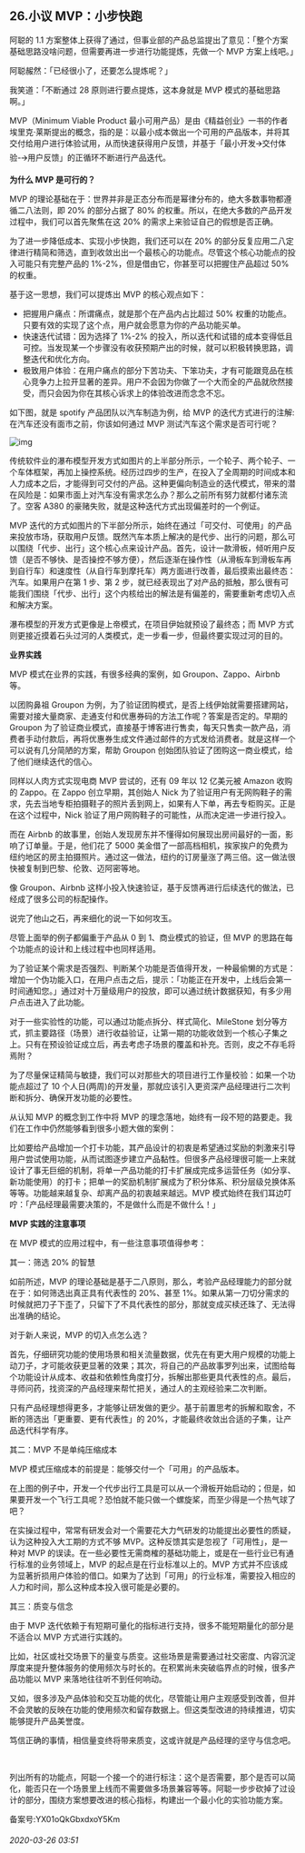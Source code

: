 ## 26.小议 MVP：小步快跑
  



阿聪的 1.1 方案整体上获得了通过，但事业部的产品总监提出了意见：「整个方案基础思路没啥问题，但需要再进一步进行功能提炼，先做一个 MVP 方案上线吧。」


阿聪赧然：「已经很小了，还要怎么提炼呢？」


我笑道：「不断通过 28 原则进行要点提炼，这本身就是 MVP 模式的基础思路啊。」


MVP（Minimum Viable Product 最小可用产品）是由《精益创业》一书的作者埃里克·莱斯提出的概念，指的是：以最小成本做出一个可用的产品版本，并将其交付给用户进行体验试用，从而快速获得用户反馈，并基于「最小开发🡪交付体验-🡪用户反馈」的正循环不断进行产品迭代。


  



**为什么 MVP 是可行的？**


  



MVP 的理论基础在于：世界并非是正态分布而是幂律分布的，绝大多数事物都遵循二八法则，即 20% 的部分占据了 80% 的权重。所以，在绝大多数的产品开发过程中，我们可以首先聚焦在这 20% 的需求上来验证自己的假想是否正确。


  



为了进一步降低成本、实现小步快跑，我们还可以在 20% 的部分反复应用二八定律进行精简和筛选，直到收敛出出一个最核心的功能点。尽管这个核心功能点的投入可能只有完整产品的 1%-2%，但是借由它，你甚至可以把握住产品超过 50% 的权重。


  



基于这一思想，我们可以提炼出 MVP 的核心观点如下：


* 把握用户痛点：所谓痛点，就是那个在产品内占比超过 50% 权重的功能点。只要有效的实现了这个点，用户就会愿意为你的产品功能买单。
* 快速迭代试错：因为选择了 1%-2% 的投入，所以迭代和试错的成本变得低且可控。当发现某一个步骤没有收获预期产出的时候，就可以积极转换思路，调整迭代和优化方向。
* 极致用户体验：在用户痛点的部分下苦功夫、下笨功夫，才有可能跟竞品在核心竞争力上拉开显著的差异。用户不会因为你做了一个大而全的产品就欣然接受，而只会因为你在其核心诉求上的体验改进而念念不忘。

  



如下图，就是 spotify 产品团队以汽车制造为例，给 MVP 的迭代方式进行的注解: 在汽车还没有面市之前，你该如何通过 MVP 测试汽车这个需求是否可行呢？


  



![img](https://pic2.zhimg.com/v2-bca0bd7a810c413682e0206832698eee.webp)

传统软件业的瀑布模型开发方式如图片的上半部分所示，一个轮子、两个轮子、一个车体框架，再加上操控系统。经历过四步的生产，在投入了全周期的时间成本和人力成本之后，才能得到可交付的产品。这种更偏向制造业的迭代模式，带来的潜在风险是：如果市面上对汽车没有需求怎么办？那么之前所有努力就都付诸东流了。空客 A380 的豪赌失败，就是这种迭代方式出现偏差时的一个例证。


MVP 迭代的方式如图片的下半部分所示，始终在通过「可交付、可使用」的产品来投放市场，获取用户反馈。既然汽车本质上解决的是代步、出行的问题，那么可以围绕「代步、出行」这个核心点来设计产品。首先，设计一款滑板，倾听用户反馈（是否不够快、是否操控不够方便），然后逐渐在操作性（从滑板车到滑板车再到自行车）和速度性（从自行车到摩托车）两方面进行改善，最后摸索出最终态：汽车。如果用户在第 1 步、第 2 步，就已经表现出了对产品的抵触，那么很有可能我们围绕「代步、出行」这个内核给出的解法是有偏差的，需要重新考虑切入点和解决方案。


瀑布模型的开发方式更像是上帝模式，在项目伊始就预设了最终态；而 MVP 方式则更接近摸着石头过河的人类模式，走一步看一步，但最终要实现过河的目的。


  



**业界实践**


  



MVP 模式在业界的实践，有很多经典的案例，如 Groupon、Zappo、Airbnb 等。


以团购鼻祖 Groupon 为例，为了验证团购模式，是否上线伊始就需要搭建网站，需要对接大量商家、走通支付和优惠券码的方法工作呢？答案是否定的。早期的 Groupon 为了验证商业模式，直接基于博客进行售卖，每天只售卖一款产品，消费者手动付款后，再将优惠券生成文件通过邮件的方式发给消费者。就是这样一个可以说有几分简陋的方案，帮助 Groupon 创始团队验证了团购这一商业模式，给了他们继续迭代的信心。


同样以人肉方式实现电商 MVP 尝试的，还有 09 年以 12 亿美元被 Amazon 收购的 Zappo。在 Zappo 创立早期，其创始人 Nick 为了验证用户有无网购鞋子的需求，先去当地专柜拍摄鞋子的照片丢到网上，如果有人下单，再去专柜购买。正是在这个过程中，Nick 验证了用户网购鞋子的可能性，从而决定进一步进行投入。


而在 Airbnb 的故事里，创始人发现房东并不懂得如何展现出房间最好的一面，影响了订单量。于是，他们花了 5000 美金借了一部高档相机，挨家挨户的免费为纽约地区的房主拍摄照片。通过这一做法，纽约的订房量涨了两三倍。这一做法很快被复制到巴黎、伦敦、迈阿密等地。


像 Groupon、Airbnb 这样小投入快速验证，基于反馈再进行后续迭代的做法，已经成了很多公司的标配操作。


说完了他山之石，再来细化的说一下如何攻玉。


尽管上面举的例子都偏重于产品从 0 到 1、商业模式的验证，但 MVP 的思路在每个功能点的设计和上线过程中也同样适用。


为了验证某个需求是否强烈、判断某个功能是否值得开发，一种最偷懒的方式是：增加一个伪功能入口，在用户点击之后，提示：「功能正在开发中，上线后会第一时间通知您。」通过对十万量级用户的投放，即可以通过统计数据获知，有多少用户点击进入了此功能。


对于一些实验性的功能，可以通过功能点拆分、样式简化、MileStone 划分等方式，抓主要路径（场景）进行收益验证，让第一期的功能收敛到一个核心子集之上。只有在预设验证成立后，再去考虑子场景的覆盖和补充。否则，皮之不存毛将焉附？


为了尽量保证精简与敏捷，我们可以对那些大的项目进行工作量校验：如果一个功能点超过了 10 个人日(两周)的开发量，那就应该引入更资深产品经理进行二次判断和拆分、确保开发功能的必要性。


  



从认知 MVP 的概念到工作中将 MVP 的理念落地，始终有一段不短的路要走。我们在工作中仍然能够看到很多小题大做的案例：


比如要给产品增加一个打卡功能，其产品设计的初衷是希望通过奖励的刺激来引导用户尝试使用功能，从而试图逐步建立产品黏性。但很多产品经理很可能一上来就设计了事无巨细的机制，将单一产品功能的打卡扩展成完成多运营任务（如分享、新功能使用）的打卡；把单一的奖励机制扩展成为了积分体系、积分层级兑换体系等等。功能越来越复杂、却离产品的初衷越来越远。MVP 模式始终在我们耳边叮咛：「产品经理最需要决策的，不是做什么而是不做什么！」


  



**MVP 实践的注意事项**


在 MVP 模式的应用过程中，有一些注意事项值得参考：


其一：筛选 20% 的智慧


如前所述，MVP 的理论基础是基于二八原则，那么，考验产品经理能力的部分就在于：如何筛选出真正具有代表性的 20%、甚至 1%。如果从第一刀切分需求的时候就把刀子下歪了，只留下了不具代表性的部分，那就变成买椟还珠了、无法得出准确的结论。


对于新人来说，MVP 的切入点怎么选？


首先，仔细研究功能的使用场景和相关流量数据，优先在有更大用户规模的功能上动刀子，才可能收获更显著的效果；其次，将自己的产品故事罗列出来，试图给每个功能设计从成本、收益和依赖性角度打分，拆解出那些更具代表性的点。最后，寻师问药，找资深的产品经理来帮忙把关，通过人的主观经验来二次判断。


只有产品经理想得更多，才能够让研发做的更少。基于前置思考的拆解和取舍，不断的筛选出「更重要、更有代表性」的 20%，才能最终收敛出合适的子集，让产品迭代科学有序。 


其二：MVP 不是单纯压缩成本


MVP 模式压缩成本的前提是：能够交付一个「可用」的产品版本。


在上图的例子中，开发一个代步出行工具是可以从一个滑板开始启动的；但是，如果要开发一个飞行工具呢？恐怕就不能只做一个螺旋桨，而至少得是一个热气球了吧？


在实操过程中，常常有研发会对一个需要花大力气研发的功能提出必要性的质疑，认为这种投入大工期的方式不够 MVP。这种反馈其实是忽视了「可用性」，是一种对 MVP 的误读。在一些必要性无需商榷的基础功能上，或是在一些行业已有通行标准的业务领域上，MVP 的起点是在行业标准以上的。MVP 方式并不应该成为显著折损用户体验的借口。如果为了达到「可用」的行业标准，需要投入相应的人力和时间，那么这种成本投入很可能是必要的。


其三：质变与信念


由于 MVP 迭代依赖于有短期可量化的指标进行支持，很多不能短期量化的部分是不适合以 MVP 方式进行实践的。


比如，社区或社交场景下的量变与质变。这些场景是需要通过社交密度、内容沉淀厚度来提升整体服务的使用频次与时长的。在积累尚未突破临界点的时候，很多产品功能以 MVP 来落地往往听不到任何响动。


又如，很多涉及产品体验和交互功能的优化，尽管能让用户主观感受到改善，但并不会灵敏的反映在功能的使用频次和留存数据上。但这类型改进的持续推进，切实能够提升产品美誉度。


笃信正确的事情，相信量变终将带来质变，这或许就是产品经理的坚守与信念吧。


 


列出所有的功能点，阿聪一个接一个的进行标注：这个是否需要，那个是否可以简化，能否只在一个场景里上线而不需要做多场景兼容等等。阿聪一步步砍掉了过设计的部分，围绕方案想要改进的核心指标，构建出一个最小化的实验功能方案。


备案号:YX01oQkGbxdxoY5Km


###### 2020-03-26 03:51
